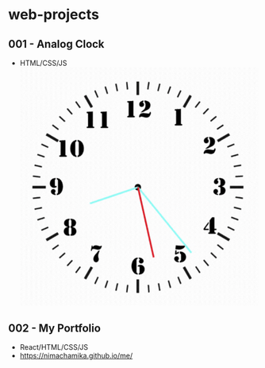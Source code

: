 # web-projects

## 001 - Analog Clock
- HTML/CSS/JS
![](https://github.com/NimaChamika/web-projects/blob/master/001-Analog%20Clock/gifs/demo.gif?raw=true)

## 002 - My Portfolio
- React/HTML/CSS/JS
- https://nimachamika.github.io/me/
